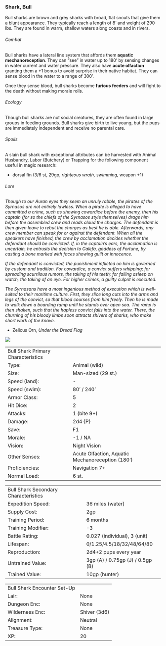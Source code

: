 ### Shark, Bull

Bull sharks are brown and grey sharks with broad, flat snouts that give them a blunt appearance. They typically reach a length of 8’ and weight of 290 lbs. They are found in warm, shallow waters along coasts and in rivers.

###### Combat

Bull sharks have a lateral line system that affords them **aquatic mechanoreception**. They can “see” in water up to 180’ by sensing changes in water current and water pressure. They also have **acute olfaction** granting them a +1 bonus to avoid surprise in their native habitat. They can sense blood in the water to a range of 300’.

Once they sense blood, bull sharks become **furious feeders** and will fight to the death without making morale rolls.

###### Ecology

Though bull sharks are not social creatures, they are often found in large groups in feeding grounds. Bull sharks give birth to live young, but the pups are immediately independent and receive no parental care.

###### Spoils

A slain bull shark with exceptional attributes can be harvested with Animal Husbandry, Labor (Butchery) or Trapping for the following component useful in magic research:

* dorsal fin (3/6 st, 29gp, *righteous wrath, swimming,* weapon +1)

###### Lore

*Though to our Auran eyes they seem an unruly rabble, the pirates of the Syrnasos are not entirely lawless. When a pirate is alleged to have committed a crime, such as showing cowardice before the enemy, then his captain (for so the chiefs of the Syrnasos style themselves) drags him before the assembled crew and reads aloud the charges. The defendant is then given leave to rebut the charges as best he is able. Afterwards, any crew member can speak for or against the defendant. When all the speakers have finished, the crew by acclamation decides whether the defendant should be convicted. If, in the captain’s ears, the acclamation is uncertain, he entrusts the decision to Calefa, goddess of Fortune, by casting a bone marked with faces showing guilt or innocence.*

*If the defendant is convicted, the punishment inflicted on him is governed by custom and tradition. For cowardice, a convict suffers whipping; for spreading scurrilous rumors, the taking of his teeth; for falling asleep on watch, the taking of an eye. For higher crimes, a guilty culprit is executed.*

*The Syrnasans have a most ingenious method of execution which is well-suited to their maritime culture. First, they slice long cuts into the arms and legs of the convict, so that blood courses from him freely. Then he is made to walk down a boarding ramp until he stands over open sea. The ramp is then shaken, such that the hapless convict falls into the water. There, the churning of his bloody limbs soon attracts shivers of sharks, who make short work of the knave.*

* Zelicus Orn, *Under the Dread Flag*

![](data:image/png;base64...)

|  |  |
| --- | --- |
| Bull Shark Primary Characteristics | |
| Type: | Animal (wild) |
| Size: | Man-sized (29 st.) |
| Speed (land): | - |
| Speed (swim): | 80’ / 240’ |
| Armor Class: | 5 |
| Hit Dice: | 2 |
| Attacks: | 1 (bite 9+) |
| Damage: | 2d4 {P} |
| Save: | F1 |
| Morale: | -1 / NA |
| Vision: | Night Vision |
| Other Senses: | Acute Olfaction, Aquatic Mechanoreception (180’) |
| Proficiencies: | Navigation 7+ |
| Normal Load: | 6 st. |

|  |  |
| --- | --- |
| Bull Shark Secondary Characteristics | |
| Expedition Speed: | 36 miles (water) |
| Supply Cost: | 2gp |
| Training Period: | 6 months |
| Training Modifier: | -3 |
| Battle Rating: | 0.027 (individual), 3 (unit) |
| Lifespan: | 0/1.25/4.5/18/32/48/64/80 |
| Reproduction: | 2d4+2 pups every year |
| Untrained Value: | 3gp (A) / 0.75gp (J) / 0.5gp (B) |
| Trained Value: | 10gp (hunter) |

|  |  |
| --- | --- |
| Bull Shark Encounter Set-Up | |
| Lair: | None |
| Dungeon Enc: | None |
| Wilderness Enc: | Shiver (3d6) |
| Alignment: | Neutral |
| Treasure Type: | None |
| XP: | 20 |
